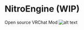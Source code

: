 # NitroEngine (WIP)
Open source VRChat Mod
![alt text](https://raw.githubusercontent.com/ScrimCreations/NitroEngine/master/NitroFull.png)
